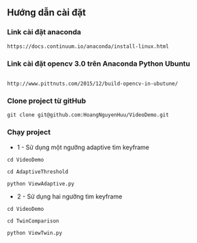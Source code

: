 ## Hướng dẫn cài đặt

### Link cài đặt anaconda
```
https://docs.continuum.io/anaconda/install-linux.html

```

### Link cài đặt opencv 3.0 trên Anaconda Python Ubuntu

```

http://www.pittnuts.com/2015/12/build-opencv-in-ubutune/

```

### Clone project từ gitHub

```
git clone git@github.com:HoangNguyenHuu/VideoDemo.git

```

### Chạy project

+ 1 - Sử dụng một ngưỡng adaptive tìm keyframe

```
cd VideoDemo

cd AdaptiveThreshold

python ViewAdaptive.py

```

+ 2 - Sử dụng hai ngưỡng tìm keyframe

```
cd VideoDemo

cd TwinComparison

python ViewTwin.py

```
